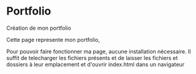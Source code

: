 # Portfolio
Création de mon portfolio

Cette page represente mon portfolio, 

Pour pouvoir faire fonctionner ma page, aucune installation nécessaire.
Il suffit de telecharger les fichiers présents et de laisser les fichiers et dossiers à leur emplacement et d'ouvrir index.html dans un navigateur
